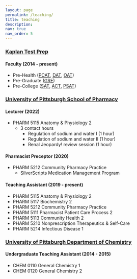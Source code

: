 ```yaml
---
layout: page
permalink: /teaching/
title: teaching
description: 
nav: true
nav_order: 5
---
```


### [Kaplan Test Prep](https://www.kaptest.com/)
#### Faculty (2014 - present)
- Pre-Health ([PCAT](https://www.kaptest.com/pcat), [DAT](https://www.kaptest.com/dat), [OAT](https://www.kaptest.com/oat))
- Pre-Graduate ([GRE](https://www.kaptest.com/gre))
- Pre-College ([SAT](https://www.kaptest.com/sat), [ACT](https://www.kaptest.com/act), [PSAT](https://www.kaptest.com/psat)) 

### [University of Pittsburgh School of Pharmacy](http://www.pharmacy.pitt.edu/)
#### Lecturer (2022)
- PHARM 5115 Anatomy & Physiology 2
    - 3 contact hours
        - Regulation of sodium and water I (1 hour)
        - Regulation of sodium and water II (1 hour)
        - Renal Jeopardy! review session (1 hour)

#### Pharmacist Preceptor (2020)
- PHARM 5212 Community Pharmacy Practice
    - SilverScripts Medication Management Program 

#### Teaching Assistant (2019 - present)
- PHARM 5115 Anatomy & Physiology 2
- PHARM 5117 Biochemistry 2
- PHARM 5212 Community Pharmacy Practice
- PHARM 5111 Pharmacist Patient Care Process 2
- PHARM 5113 Community Health 2
- PHARM 5210 Nonprescription Therapeutics & Self-Care
- PHARM 5214 Infectious Disease 1

### [University of Pittsburgh Department of Chemistry](https://www.chem.pitt.edu/)
#### Undergraduate Teaching Assistant (2014 - 2015)
- CHEM 0110 General Chemistry 1
- CHEM 0120 General Chemistry 2 
